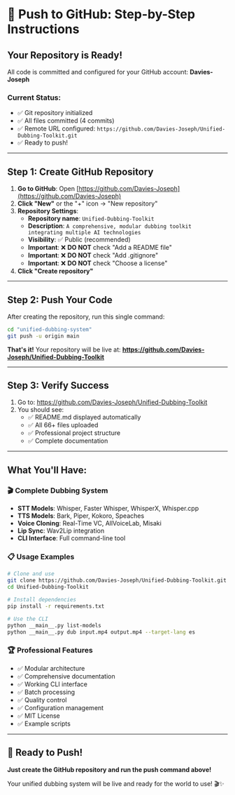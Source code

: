 # 🚀 Push to GitHub: Step-by-Step Instructions

## Your Repository is Ready! 

All code is committed and configured for your GitHub account: **Davies-Joseph**

### Current Status:
- ✅ Git repository initialized
- ✅ All files committed (4 commits)
- ✅ Remote URL configured: `https://github.com/Davies-Joseph/Unified-Dubbing-Toolkit.git`
- ✅ Ready to push!

---

## Step 1: Create GitHub Repository

1. **Go to GitHub**: Open [https://github.com/Davies-Joseph](https://github.com/Davies-Joseph)
2. **Click "New"** or the "+" icon → "New repository"
3. **Repository Settings**:
   - **Repository name**: `Unified-Dubbing-Toolkit`
   - **Description**: `A comprehensive, modular dubbing toolkit integrating multiple AI technologies`
   - **Visibility**: ✅ Public (recommended)
   - **Important**: ❌ **DO NOT** check "Add a README file"
   - **Important**: ❌ **DO NOT** check "Add .gitignore"
   - **Important**: ❌ **DO NOT** check "Choose a license"
4. **Click "Create repository"**

---

## Step 2: Push Your Code

After creating the repository, run this single command:

```bash
cd "unified-dubbing-system"
git push -u origin main
```

**That's it!** Your repository will be live at:
**https://github.com/Davies-Joseph/Unified-Dubbing-Toolkit**

---

## Step 3: Verify Success

1. Go to: https://github.com/Davies-Joseph/Unified-Dubbing-Toolkit
2. You should see:
   - ✅ README.md displayed automatically
   - ✅ All 66+ files uploaded
   - ✅ Professional project structure
   - ✅ Complete documentation

---

## What You'll Have:

### 🎬 **Complete Dubbing System**
- **STT Models**: Whisper, Faster Whisper, WhisperX, Whisper.cpp
- **TTS Models**: Bark, Piper, Kokoro, Speaches
- **Voice Cloning**: Real-Time VC, AllVoiceLab, Misaki
- **Lip Sync**: Wav2Lip integration
- **CLI Interface**: Full command-line tool

### 📋 **Usage Examples**
```bash
# Clone and use
git clone https://github.com/Davies-Joseph/Unified-Dubbing-Toolkit.git
cd Unified-Dubbing-Toolkit

# Install dependencies
pip install -r requirements.txt

# Use the CLI
python __main__.py list-models
python __main__.py dub input.mp4 output.mp4 --target-lang es
```

### 🏆 **Professional Features**
- ✅ Modular architecture
- ✅ Comprehensive documentation
- ✅ Working CLI interface
- ✅ Batch processing
- ✅ Quality control
- ✅ Configuration management
- ✅ MIT License
- ✅ Example scripts

---

## 🎉 Ready to Push!

**Just create the GitHub repository and run the push command above!**

Your unified dubbing system will be live and ready for the world to use! 🎬✨